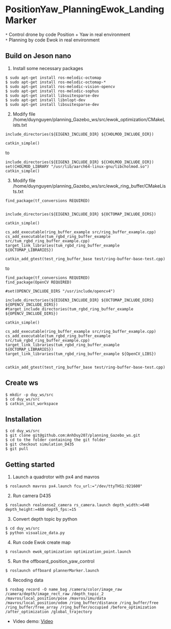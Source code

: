 # PositionYaw_PlanningEwok_LandingMarker
`*` Control drone by code Position + Yaw in real environment<br>
`*` Planning by code Ewok in real environment<br>

## Build on Jeson nano
1. Install some necessary packages
```
$ sudo apt-get install ros-melodic-octomap
$ sudo apt-get install ros-melodic-octomap-*
$ sudo apt-get install ros-melodic-vision-opencv
$ sudo apt-get install ros-melodic-sophus
$ sudo apt-get install libsuitesparse-dev
$ sudo apt-get install libnlopt-dev
$ sudo apt-get install libsuitesparse-dev
```
2. Modify file /home/duynguyen/planning_Gazebo_ws/src/ewok_optimization/CMakeLists.txt
```
include_directories(${EIGEN3_INCLUDE_DIR} ${CHOLMOD_INCLUDE_DIR})

catkin_simple()
```
to
```
include_directories(${EIGEN3_INCLUDE_DIR} ${CHOLMOD_INCLUDE_DIR})
set(CHOLMOD_LIBRARY "/usr/lib/aarch64-linux-gnu/libcholmod.so")
catkin_simple()
```
3. Modify file /home/duynguyen/planning_Gazebo_ws/src/ewok_ring_buffer/CMakeLists.txt
```
find_package(tf_conversions REQUIRED)


include_directories(${EIGEN3_INCLUDE_DIR} ${OCTOMAP_INCLUDE_DIRS})

catkin_simple()

cs_add_executable(ring_buffer_example src/ring_buffer_example.cpp)
cs_add_executable(tum_rgbd_ring_buffer_example src/tum_rgbd_ring_buffer_example.cpp)
target_link_libraries(tum_rgbd_ring_buffer_example ${OCTOMAP_LIBRARIES})

catkin_add_gtest(test_ring_buffer_base test/ring-buffer-base-test.cpp)
```
to
```
find_package(tf_conversions REQUIRED)
find_package(OpenCV REQUIRED)

#set(OPENCV_INCLUDE_DIRS "/usr/include/opencv4")

include_directories(${EIGEN3_INCLUDE_DIR} ${OCTOMAP_INCLUDE_DIRS} ${OPENCV_INCLUDE_DIRS})
#target_include_directories(tum_rgbd_ring_buffer_example ${OPENCV_INCLUDE_DIRS})

catkin_simple()

cs_add_executable(ring_buffer_example src/ring_buffer_example.cpp)
cs_add_executable(tum_rgbd_ring_buffer_example src/tum_rgbd_ring_buffer_example.cpp)
target_link_libraries(tum_rgbd_ring_buffer_example ${OCTOMAP_LIBRARIES})
target_link_libraries(tum_rgbd_ring_buffer_example ${OpenCV_LIBS})


catkin_add_gtest(test_ring_buffer_base test/ring-buffer-base-test.cpp)
```

## Create ws
```
$ mkdir -p duy_ws/src
$ cd duy_ws/src
$ catkin_init_workspace
```

## Installation
```
$ cd duy_ws/src
$ git clone git@github.com:AnhDuy207/planning_Gazebo_ws.git
$ cd to the folder containing the git folder
$ git checkout simulation_D435
$ git pull
```

## Getting started
1. Launch a quadrotor with px4 and mavros 
```
$ roslaunch mavros px4.launch fcu_url:="/dev/ttyTHS1:921600"
```
2. Run camera D435
```
$ roslaunch realsense2_camera rs_camera.launch depth_width:=640 depth_height:=480 depth_fps:=15
```
3. Convert depth topic by python
```
$ cd duy_ws/src
$ python visualize_data.py
```
4. Run code Ewok create map
```
$ roslaunch ewok_optimization optimization_point.launch 
```
5. Run the offboard_position_yaw_control
```
$ roslaunch offboard plannerMarker.launch
```
6. Recoding data
```
$ rosbag record -O name_bag /camera/color/image_raw /camera/depth/image_rect_raw /depth_topic_2 /mavros/local_position/pose /mavros/imu/data /mavros/local_position/odom /ring_buffer/distance /ring_buffer/free /ring_buffer/free_array /ring_buffer/occupied /before_optimization /after_optimization /global_trajectory
```
* Video demo: [Video](https://husteduvn-my.sharepoint.com/:v:/g/personal/quang_nguyenanh_hust_edu_vn/EeRGW7vAgqpLhzBoNuNxrcABJUeIffA_Xx9K0w52rI71Bw?e=q3N6Qc)
